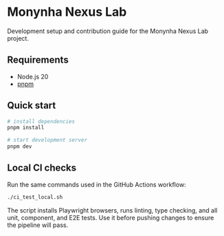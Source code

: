 # Monynha Nexus Lab

Development setup and contribution guide for the Monynha Nexus Lab project.

## Requirements
- Node.js 20
- [pnpm](https://pnpm.io/)

## Quick start
```bash
# install dependencies
pnpm install

# start development server
pnpm dev
```

## Local CI checks
Run the same commands used in the GitHub Actions workflow:

```bash
./ci_test_local.sh
```

The script installs Playwright browsers, runs linting, type checking, and all unit, component, and E2E tests. Use it before pushing changes to ensure the pipeline will pass.
